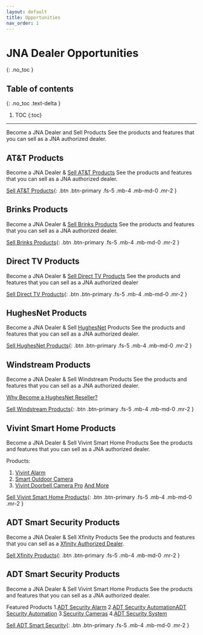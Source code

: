 ```yaml
---
layout: default
title: Opportunities
nav_order: 1
---
```


# JNA Dealer Opportunities
{: .no_toc }

## Table of contents
{: .no_toc .text-delta }

1. TOC
{:toc}

---

Become a JNA Dealer and Sell Products
See the products and features that you can sell as a JNA authorized dealer.

 

## AT&T Products

Become a JNA Dealer & [Sell AT&T Products](https://www.jnadealerprogram.com/blog/att-phone/)
See the products and features that you can sell as a JNA authorized dealer.

[Sell AT&T Products](https://www.jnadealerprogram.com/dealer-opportunities.php){: .btn .btn-primary .fs-5 .mb-4 .mb-md-0 .mr-2 } 


## Brinks Products

Become a JNA Dealer & [Sell Brinks Products](https://www.jnadealerprogram.com/blog/brinks-home-security-cost/)
See the products and features that you can sell as a JNA authorized dealer.

[Sell Brinks Products](https://www.jnadealerprogram.com/dealer-opportunities-brinks.php){: .btn .btn-primary .fs-5 .mb-4 .mb-md-0 .mr-2 } 


## Direct TV Products

Become a JNA Dealer & [Sell Direct TV Products](https://www.jnadealerprogram.com/blog/cable-dealer/)
See the products and features that you can sell as a JNA authorized dealer

[Sell Direct TV Products](https://www.jnadealerprogram.com/direct-tv.php){: .btn .btn-primary .fs-5 .mb-4 .mb-md-0 .mr-2 } 


## HughesNet Products

Become a JNA Dealer & Sell [HughesNet](https://www.jnadealerprogram.com/blog/hughesnet-reseller/) Products
See the products and features that you can sell as a JNA authorized dealer.

[Sell HughesNet Products](https://www.jnadealerprogram.com/hughesnet.php){: .btn .btn-primary .fs-5 .mb-4 .mb-md-0 .mr-2 } 


## Windstream Products

Become a JNA Dealer & Sell Windstream Products
See the products and features that you can sell as a JNA authorized dealer.

[Why Become a HughesNet Reseller?](https://www.jnadealerprogram.com/blog/hughesnet-reseller/)

[Sell Windstream Products](https://www.jnadealerprogram.com/dealer-opportunities-windstream.php){: .btn .btn-primary .fs-5 .mb-4 .mb-md-0 .mr-2 } 


## Vivint Smart Home Products

Become a JNA Dealer & Sell Vivint Smart Home Products
See the products and features that you can sell as a JNA authorized dealer.

Products:
1. [Vivint Alarm](https://www.jnadealerprogram.com/blog/vivint-package/)
2. [Smart Outdoor Camera](https://www.homealarmsecurity.org/blogdetails/meet-the-smartest-outdoor-camera-on-the-market-vivint-outdoor-camera-pro)
3. [Vivint Doorbell Camera Pro](https://www.homealarmsecurity.org/vivint-home-security/vivint-doorbell-camera-pro)
[And More](https://www.homealarmsecurity.org/vivint-home-security)

[Sell Vivint Smart Home Products](https://www.jnadealerprogram.com/vivint.php){: .btn .btn-primary .fs-5 .mb-4 .mb-md-0 .mr-2 } 


## ADT Smart Security Products

Become a JNA Dealer & Sell Xfinity Products
See the products and features that you can sell as a [Xfinity Authorized Dealer](https://www.jnadealerprogram.com/blog/become-an-authorized-dealer-sell-xfinity-products/).

[Sell Xfinity Products](https://www.jnadealerprogram.com/dealer-opportunities-xfinity.php){: .btn .btn-primary .fs-5 .mb-4 .mb-md-0 .mr-2 } 


## ADT Smart Security Products

Become a JNA Dealer & Sell Vivint Smart Home Products
See the products and features that you can sell as a JNA authorized dealer.

Featured Products
1.[ADT Security Alarm](https://www.homealarmsecurity.org/adt-home-security/adt-emergency-alarm)
2.[ADT Security AutomationADT Security Automation](https://www.homealarmsecurity.org/adt-home-security/adt-home-automation)
3.[Security Cameras](https://www.homealarmsecurity.org/adt-home-security/adt-security-cameras)
4.[ADT Security System](https://www.homealarmsecurity.org/adt-home-security/adt-security-system)

[Sell ADT Smart Security](https://www.jnadealerprogram.com/dealer-opportunities-adt.php){: .btn .btn-primary .fs-5 .mb-4 .mb-md-0 .mr-2 } 


